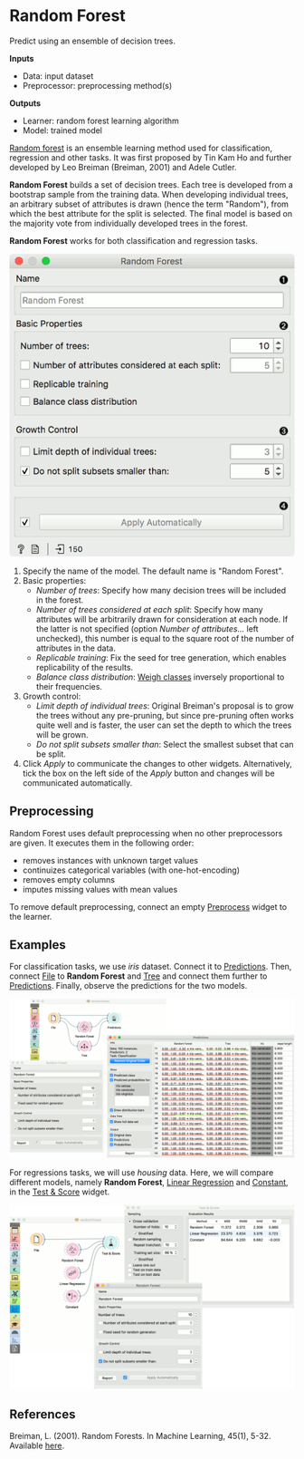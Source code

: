Random Forest
=============

Predict using an ensemble of decision trees.

**Inputs**

- Data: input dataset
- Preprocessor: preprocessing method(s)

**Outputs**

- Learner: random forest learning algorithm
- Model: trained model

[Random forest](https://en.wikipedia.org/wiki/Random_forest) is an ensemble learning method used for classification, regression and other tasks. It was first proposed by Tin Kam Ho and further developed by Leo Breiman (Breiman, 2001) and Adele Cutler.

**Random Forest** builds a set of decision trees. Each tree is developed from a bootstrap sample from the training data. When developing individual trees, an arbitrary subset of attributes is drawn (hence the term "Random"), from which the best attribute for the split is selected. The final model is based on the majority vote from individually developed trees in the forest.

**Random Forest** works for both classification and regression tasks.

![](images/RandomForest.png)

1. Specify the name of the model. The default name is "Random Forest".
2. Basic properties:
   - *Number of trees*: Specify how many decision trees will be included in the forest.
   - *Number of trees considered at each split*: Specify how many attributes will be arbitrarily drawn for consideration at each node. If the latter is not specified (option *Number of attributes...* left unchecked), this number is equal to the square root of the number of attributes in the data.
   - *Replicable training*: Fix the seed for tree generation, which enables replicability of the results.
   - *Balance class distribution*: [Weigh classes](https://scikit-learn.org/stable/modules/generated/sklearn.utils.class_weight.compute_class_weight.html?highlight=sklearn%20utils%20class_weight) inversely proportional to their frequencies.
3. Growth control:
   - *Limit depth of individual trees*: Original Breiman's proposal is to grow the trees without any pre-pruning, but since pre-pruning often works quite well and is faster, the user can set the depth to which the trees will be grown.
   - *Do not split subsets smaller than*: Select the smallest subset that can be split.
4. Click *Apply* to communicate the changes to other widgets. Alternatively, tick the box on the left side of the *Apply* button and changes will be communicated automatically.

Preprocessing
-------------

Random Forest uses default preprocessing when no other preprocessors are given. It executes them in the following order:

- removes instances with unknown target values
- continuizes categorical variables (with one-hot-encoding)
- removes empty columns
- imputes missing values with mean values

To remove default preprocessing, connect an empty [Preprocess](../data/preprocess.md) widget to the learner.

Examples
--------

For classification tasks, we use *iris* dataset. Connect it to [Predictions](../evaluate/predictions.md). Then, connect [File](../data/file.md) to **Random Forest** and [Tree](../model/tree.md) and connect them further to [Predictions](../evaluate/predictions.md). Finally, observe the predictions for the two models.

![](images/RandomForest-classification.png)

For regressions tasks, we will use *housing* data. Here, we will compare different models, namely **Random Forest**, [Linear Regression](../model/linearregression.md) and [Constant](../model/constant.md), in the [Test & Score](../evaluate/testandscore.md) widget.

![](images/RandomForest-regression.png)

References
----------

Breiman, L. (2001). Random Forests. In Machine Learning, 45(1), 5-32. Available [here](https://www.stat.berkeley.edu/~breiman/randomforest2001.pdf).

